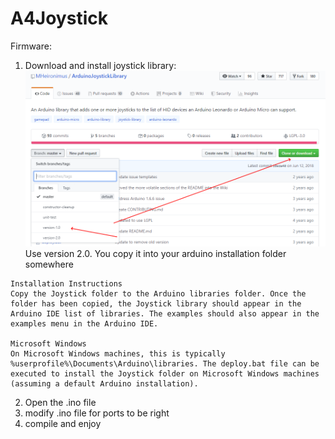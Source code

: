 A4Joystick
===

Firmware:

1) Download and install joystick library:
![](https://github.com/alex-ong/A4Joystick/blob/master/main/arduinojoysticklibrary.png?raw=true)
Use version 2.0.
You copy it into your arduino installation folder somewhere 
```
Installation Instructions
Copy the Joystick folder to the Arduino libraries folder. Once the folder has been copied, the Joystick library should appear in the Arduino IDE list of libraries. The examples should also appear in the examples menu in the Arduino IDE.

Microsoft Windows
On Microsoft Windows machines, this is typically %userprofile%\Documents\Arduino\libraries. The deploy.bat file can be executed to install the Joystick folder on Microsoft Windows machines (assuming a default Arduino installation).
```

2) Open the .ino file
3) modify .ino file for ports to be right
4) compile and enjoy
